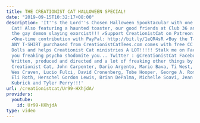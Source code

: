 ```yaml
---
title: THE CREATIONIST CAT HALLOWEEN SPECIAL!
date: "2019-09-15T10:32:17+08:00"
description: 'It''s the Lord''s Chosen Halloween Spooktacular with one and only Creationist
  Cat! Also featuring a haunted toaster, our good friends at Club 36 and Bob Larson
  the gay demon slaying exorcist!!! ✔Support CreationistCat on Patreon: http://bit.ly/1ASeYOt
  ✔One-time contribution with PayPal: http://bit.ly/1eQR4sR ✔Buy the T-Shirt: http://CreationistCatTees.com
  ANY T-SHIRT purchased from CreationistCatTees.com comes with free CC MP3s and CC
  Dolls and helps Creationist Cat ministries A LOT!!!!! Stalk me on Facebook and Twitter
  you freaking psycho shodomite you... Twitter : @CreationistCat Facebook : CreationistCat
  Written, produced and directed and a lot of freaking other things by Vadim Newquist,
  Creationist Cat, John Carpenter, Dario Argento, Mario Bava, Ti West, Sam Raimi,
  Wes Craven, Lucio Fulci, David Cronenberg, Tobe Hooper, George A. Romero, John Landis,
  Eli Roth, Herschel Gordon Lewis, Brian DePalma, Michelle Soavi, Jean Rollin, Stanley
  Kubrick and Tyler Perry!!!'
url: /creationistcat/Ur99-HXhjdA/
providers:
  youtube:
    id: Ur99-HXhjdA
type: video
---
```

